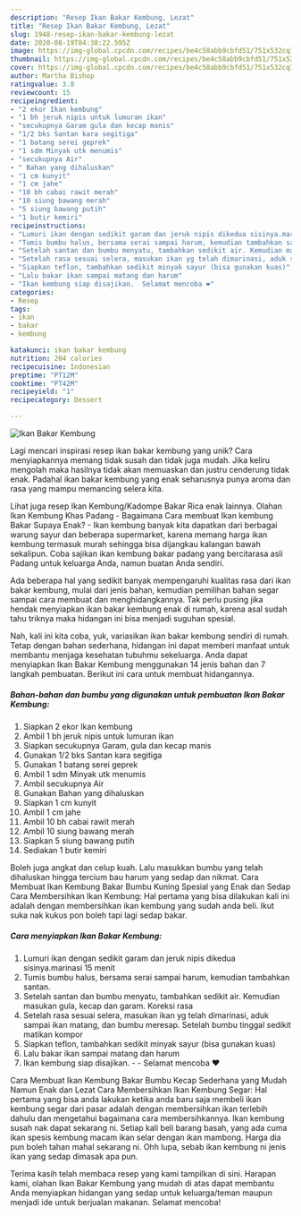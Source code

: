 ```yaml
---
description: "Resep Ikan Bakar Kembung, Lezat"
title: "Resep Ikan Bakar Kembung, Lezat"
slug: 1948-resep-ikan-bakar-kembung-lezat
date: 2020-08-19T04:38:22.595Z
image: https://img-global.cpcdn.com/recipes/be4c58abb9cbfd51/751x532cq70/ikan-bakar-kembung-foto-resep-utama.jpg
thumbnail: https://img-global.cpcdn.com/recipes/be4c58abb9cbfd51/751x532cq70/ikan-bakar-kembung-foto-resep-utama.jpg
cover: https://img-global.cpcdn.com/recipes/be4c58abb9cbfd51/751x532cq70/ikan-bakar-kembung-foto-resep-utama.jpg
author: Martha Bishop
ratingvalue: 3.8
reviewcount: 15
recipeingredient:
- "2 ekor Ikan kembung"
- "1 bh jeruk nipis untuk lumuran ikan"
- "secukupnya Garam gula dan kecap manis"
- "1/2 bks Santan kara segitiga"
- "1 batang serei geprek"
- "1 sdm Minyak utk menumis"
- "secukupnya Air"
- " Bahan yang dihaluskan"
- "1 cm kunyit"
- "1 cm jahe"
- "10 bh cabai rawit merah"
- "10 siung bawang merah"
- "5 siung bawang putih"
- "1 butir kemiri"
recipeinstructions:
- "Lumuri ikan dengan sedikit garam dan jeruk nipis dikedua sisinya.marinasi 15 menit"
- "Tumis bumbu halus, bersama serai sampai harum, kemudian tambahkan santan."
- "Setelah santan dan bumbu menyatu, tambahkan sedikit air. Kemudian masukan gula, kecap dan garam. Koreksi rasa"
- "Setelah rasa sesuai selera, masukan ikan yg telah dimarinasi, aduk sampai ikan matang, dan bumbu meresap. Setelah bumbu tinggal sedikit matikan kompor"
- "Siapkan teflon, tambahkan sedikit minyak sayur (bisa gunakan kuas)"
- "Lalu bakar ikan sampai matang dan harum"
- "Ikan kembung siap disajikan.  Selamat mencoba ❤️"
categories:
- Resep
tags:
- ikan
- bakar
- kembung

katakunci: ikan bakar kembung 
nutrition: 204 calories
recipecuisine: Indonesian
preptime: "PT12M"
cooktime: "PT42M"
recipeyield: "1"
recipecategory: Dessert

---
```



![Ikan Bakar Kembung](https://img-global.cpcdn.com/recipes/be4c58abb9cbfd51/751x532cq70/ikan-bakar-kembung-foto-resep-utama.jpg)

Lagi mencari inspirasi resep ikan bakar kembung yang unik? Cara menyiapkannya memang tidak susah dan tidak juga mudah. Jika keliru mengolah maka hasilnya tidak akan memuaskan dan justru cenderung tidak enak. Padahal ikan bakar kembung yang enak seharusnya punya aroma dan rasa yang mampu memancing selera kita.

Lihat juga resep Ikan Kembung/Kadompe Bakar Rica enak lainnya. Olahan Ikan Kembung Khas Padang - Bagaimana Cara membuat Ikan kembung Bakar Supaya Enak? - Ikan kembung banyak kita dapatkan dari berbagai warung sayur dan beberapa supermarket, karena memang harga ikan kembung termasuk murah sehingga bisa dijangkau kalangan bawah sekalipun. Coba sajikan ikan kembung bakar padang yang bercitarasa asli Padang untuk keluarga Anda, namun buatan Anda sendiri.

Ada beberapa hal yang sedikit banyak mempengaruhi kualitas rasa dari ikan bakar kembung, mulai dari jenis bahan, kemudian pemilihan bahan segar sampai cara membuat dan menghidangkannya. Tak perlu pusing jika hendak menyiapkan ikan bakar kembung enak di rumah, karena asal sudah tahu triknya maka hidangan ini bisa menjadi suguhan spesial.


Nah, kali ini kita coba, yuk, variasikan ikan bakar kembung sendiri di rumah. Tetap dengan bahan sederhana, hidangan ini dapat memberi manfaat untuk membantu menjaga kesehatan tubuhmu sekeluarga. Anda dapat menyiapkan Ikan Bakar Kembung menggunakan 14 jenis bahan dan 7 langkah pembuatan. Berikut ini cara untuk membuat hidangannya.

<!--inarticleads1-->

##### Bahan-bahan dan bumbu yang digunakan untuk pembuatan Ikan Bakar Kembung:

1. Siapkan 2 ekor Ikan kembung
1. Ambil 1 bh jeruk nipis untuk lumuran ikan
1. Siapkan secukupnya Garam, gula dan kecap manis
1. Gunakan 1/2 bks Santan kara segitiga
1. Gunakan 1 batang serei geprek
1. Ambil 1 sdm Minyak utk menumis
1. Ambil secukupnya Air
1. Gunakan  Bahan yang dihaluskan
1. Siapkan 1 cm kunyit
1. Ambil 1 cm jahe
1. Ambil 10 bh cabai rawit merah
1. Ambil 10 siung bawang merah
1. Siapkan 5 siung bawang putih
1. Sediakan 1 butir kemiri


Boleh juga angkat dan celup kuah. Lalu masukkan bumbu yang telah dihaluskan hingga tercium bau harum yang sedap dan nikmat. Cara Membuat Ikan Kembung Bakar Bumbu Kuning Spesial yang Enak dan Sedap Cara Membersihkan Ikan Kembung: Hal pertama yang bisa dilakukan kali ini adalah dengan membersihkan ikan kembung yang sudah anda beli. Ikut suka nak kukus pon boleh tapi lagi sedap bakar. 

<!--inarticleads2-->

##### Cara menyiapkan Ikan Bakar Kembung:

1. Lumuri ikan dengan sedikit garam dan jeruk nipis dikedua sisinya.marinasi 15 menit
1. Tumis bumbu halus, bersama serai sampai harum, kemudian tambahkan santan.
1. Setelah santan dan bumbu menyatu, tambahkan sedikit air. Kemudian masukan gula, kecap dan garam. Koreksi rasa
1. Setelah rasa sesuai selera, masukan ikan yg telah dimarinasi, aduk sampai ikan matang, dan bumbu meresap. Setelah bumbu tinggal sedikit matikan kompor
1. Siapkan teflon, tambahkan sedikit minyak sayur (bisa gunakan kuas)
1. Lalu bakar ikan sampai matang dan harum
1. Ikan kembung siap disajikan. -  - Selamat mencoba ❤️


Cara Membuat Ikan Kembung Bakar Bumbu Kecap Sederhana yang Mudah Namun Enak dan Lezat Cara Membersihkan Ikan Kembung Segar: Hal pertama yang bisa anda lakukan ketika anda baru saja membeli ikan kembung segar dari pasar adalah dengan membersihkan ikan terlebih dahulu dan mengetahui bagaimana cara membersihkannya. Ikan kembung susah nak dapat sekarang ni. Setiap kali beli barang basah, yang ada cuma ikan spesis kembung macam ikan selar dengan ikan mambong. Harga dia pun boleh tahan mahal sekarang ni. Ohh lupa, sebab ikan kembung ni jenis ikan yang sedap dimasak apa pun. 

Terima kasih telah membaca resep yang kami tampilkan di sini. Harapan kami, olahan Ikan Bakar Kembung yang mudah di atas dapat membantu Anda menyiapkan hidangan yang sedap untuk keluarga/teman maupun menjadi ide untuk berjualan makanan. Selamat mencoba!
